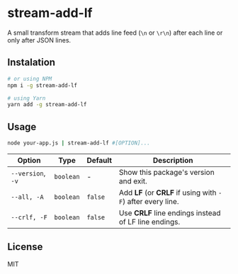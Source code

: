 # stream-add-lf

A small transform stream that adds line feed (`\n` or `\r\n`) after each line or only after JSON lines.

## Instalation

```bash
# or using NPM
npm i -g stream-add-lf

# using Yarn
yarn add -g stream-add-lf
```

## Usage

```bash
node your-app.js | stream-add-lf #[OPTION]...
```

| Option            | Type      | Default | Description                                                   |
| ----------------- | --------- | ------- | ------------------------------------------------------------- |
| `--version`, `-v` | `boolean` | -       | Show this package's version and exit.                         |
| `--all, -A`       | `boolean` | `false` | Add **LF** (or **CRLF** if using with `-F`) after every line. |
| `--crlf, -F`      | `boolean` | `false` | Use **CRLF** line endings instead of LF line endings.         |

## License

MIT
